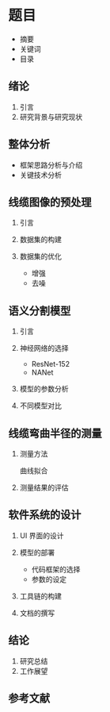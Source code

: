 # 题目

- 摘要
- 关键词
- 目录

## 绪论

1. 引言
2. 研究背景与研究现状

## 整体分析

- 框架思路分析与介绍
- 关键技术分析

## 线缆图像的预处理

1. 引言
2. 数据集的构建
3. 数据集的优化

   - 增强
   - 去噪

## 语义分割模型

1. 引言
2. 神经网络的选择

   - ResNet-152
   - NANet

3. 模型的参数分析
4. 不同模型对比

## 线缆弯曲半径的测量

1. 测量方法

   曲线拟合

2. 测量结果的评估

## 软件系统的设计

1. UI 界面的设计
2. 模型的部署

   - 代码框架的选择
   - 参数的设定

3. 工具链的构建
4. 文档的撰写

## 结论

1. 研究总结
2. 工作展望

## 参考文献
